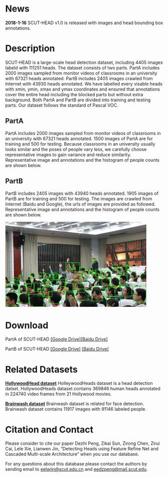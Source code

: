 # News
**2018-1-16** SCUT-HEAD v1.0 is released with images and head bounding box annotations.
# Description
SCUT-HEAD is a large-scale head detection dataset, including 4405 images labeld with 111251 heads. The dataset consists of two parts. PartA includes 2000 images sampled from monitor videos of classrooms in an university with 67321 heads annotated. PartB includes 2405 images crawled from Internet with 43930 heads annotated. We have labelled every visable heads with xmin, ymin, xmax and ymax coordinates and ensured that annotations cover the entire head including the blocked parts but without extra background. Both PartA and PartB are divided into training and testing parts. Our dataset follows the standard of Pascal VOC. 

## PartA 
PartA includes 2000 images sampled from monitor videos of classrooms in an university with 67321 heads annotated. 1500 images of PartA are for training and 500 for testing.
Because classrooms in an university usually looks similar and the poses of people vary less, we carefully choose representative images to gain variance and reduce similarity. 
Representative image and annotations and the histogram of people counts are shown below.

<!-- ![image](https://github.com/HCIILAB/SCUT-HEAD-Dataset-Release/blob/master/example%20of%20Part_A.jpg) -->


## PartB 
PartB includes 2405 images with 43940 heads annotated. 1905 images of PartB are for training and 500 for testing. The images are crawled from Internet (Baidu and Google), the urls of images are provided as followed.
Representative image and annotations and the histogram of people counts are shown below.

<div>
	<img src="./representative_image_of_PartB.jpg">
</div>
<!-- ![image](https://github.com/HCIILAB/SCUT-HEAD-Dataset-Release/blob/master/example%20of%20Part_B.jpg) -->

# Download
PartA of SCUT-HEAD 
[[Google Drive]](https://drive.google.com/open?id=1DWZHnmcOR8H9adXRRMV_DaOLCnBEcMLi)[[Baidu Drive]](https://pan.baidu.com/s/1c3oryVI)

PartB of SCUT-HEAD 
[[Google Drive]](https://drive.google.com/open?id=1G298UFgHElio4c5UdyvR9LsP7kJscOlJ)
[[Baidu Drive]](https://pan.baidu.com/s/1mjv2EgC)

# Related Datasets
[**HollywoodHead dataset**](http://www.di.ens.fr/willow/research/headdetection/)
HolleywoodHeads dataset is a head detection datset. HollywoodHeads dataset contains 369846 human heads annotated in 224740 video frames from 21 Hollywood movies.

[**Brainwash dataset**](https://exhibits.stanford.edu/data/catalog/sx925dc9385) 
Brainwash dataset is related for face detection. Brainwash dataset contains 11917 images with 91146 labeled people.

# Citation and Contact

Please consider to cite our paper Dezhi Peng, Zikai Sun, Zirong Chen, Zirui Cai, Lele Xie, Lianwen Jin, “Detecting Heads using Feature Refine Net and Cascaded Multi-scale Architecture” when you use our database. 

For any questions about this database please contact the authors by sending email to eelwjin@scut.edu.cn and eedzpeng@mail.scut.edu. 

